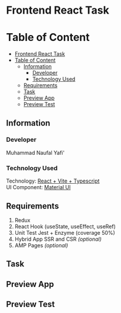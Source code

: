 # Frontend React Task

# Table of Content

- [Frontend React Task](#frontend-react-task)
- [Table of Content](#table-of-content)
  - [Information](#information)
    - [Developer](#developer)
    - [Technology Used](#technology-used)
  - [Requirements](#requirements)
  - [Task](#task)
  - [Preview App](#preview-app)
  - [Preview Test](#preview-test)

## Information

### Developer

Muhammad Naufal Yafi'

### Technology Used

Technology: [React + Vite + Typescript](https://vitejs.dev/guide/)  
UI Component: [Material UI](https://mui.com/material-ui/)

## Requirements

1. Redux
2. React Hook (useState, useEffect, useRef)
3. Unit Test Jest + Enzyme (coverage 50%)
4. Hybrid App SSR and CSR _(optional)_
5. AMP Pages _(optional)_

## Task

## Preview App

## Preview Test
